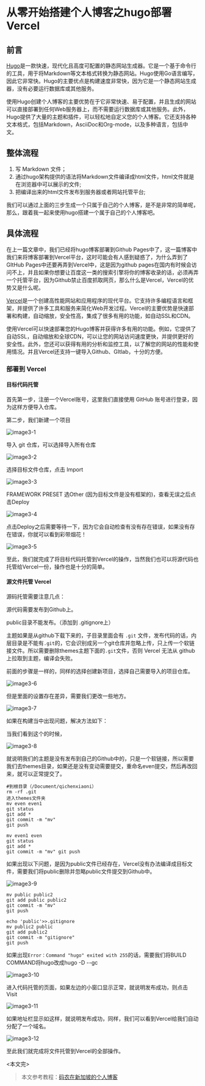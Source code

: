 # 从零开始搭建个人博客之hugo部署Vercel


## 前言



[Hugo](https://gohugo.io/)是一款快速，现代化且高度可配置的静态网站生成器。它是一个基于命令行的工具，用于将Markdown等文本格式转换为静态网站。Hugo使用Go语言编写，因此它非常快。Hugo的主要优点是构建速度非常快，因为它是一个静态网站生成器，没有必要运行数据库或其他服务。

使用Hugo创建个人博客的主要优势在于它非常快速、易于配置，并且生成的网站可以直接部署到任何Web服务器上，而不需要运行数据库或其他服务。此外，Hugo提供了大量的主题和插件，可以轻松地自定义您的个人博客。它还支持各种文本格式，包括Markdown，AsciiDoc和Org-mode，以及多种语言，包括中文。

## 整体流程

1. 写 Markdown 文件；
2. 通过hugo架构提供的语法将Markdown文件编译成html文件，html文件就是在浏览器中可以展示的文件;
3. 把编译出来的html文件发布到服务器或者网站托管平台;

我们可以通过上面的三步生成一个只属于自己的个人博客，是不是非常的简单呢，那么，跟着我一起来使用hugo搭建一个属于自己的个人博客吧。

## 具体流程

在上一篇文章中，我们已经将hugo博客部署到Github Pages中了，这一篇博客中我们来将博客部署到Vercel平台，这时可能会有人感到疑惑了，为什么弄到了GItHub Pages中还要再弄到Vercel中，这是因为github pages在国内有时候会访问不上，并且如果你想要让百度这一类的搜索引擎将你的博客收录的话，必须再弄一个托管平台，因为Github禁止百度抓取网页，那么什么是Vercel，Vercel的优势又是什么呢。

[Vercel](https://vercel.com/)是一个创建高性能网站和应用程序的现代平台。它支持许多编程语言和框架，并提供了许多工具和服务来简化Web开发过程。Vercel的主要优势是快速部署和构建，自动缩放，安全性高，集成了很多有用的功能，如自动SSL和CDN。

使用Vercel可以快速部署您的Hugo博客并获得许多有用的功能。例如，它提供了自动SSL，自动缩放和全球CDN，可以让您的网站访问速度更快，并提供更好的安全性。此外，您还可以获得有用的分析和监控工具，以了解您的网站的性能和使用情况。并且Vercel还支持一键导入Github、GItlab，十分的方便。

### 部署到 Vercel

#### 目标代码托管

首先第一步，注册一个Vercel账号，这里我们直接使用 GitHub 账号进行登录，因为这样方便导入仓库。

第二步，我们新建一个项目

![image3-1](https://cdn.jsdelivr.net/gh/qichenxiaoni/Picture-warehouse@main/img/image3-1.png)

导入 git 仓库，可以选择导入所有仓库

![image3-2](https://cdn.jsdelivr.net/gh/qichenxiaoni/Picture-warehouse@main/img/image3-2.png)

选择目标文件仓库，点击 Import

![image3-3](https://cdn.jsdelivr.net/gh/qichenxiaoni/Picture-warehouse@main/img/image3-3.png)

FRAMEWORK PRESET 选Other (因为目标文件是没有框架的)，查看无误之后点击Deploy

![image3-4](https://cdn.jsdelivr.net/gh/qichenxiaoni/Picture-warehouse@main/img/image3-4.png)

点击Deploy之后需要等待一下，因为它会自动检查有没有存在错误，如果没有存在错误，你就可以看到彩带烟花！

![image3-5](https://cdn.jsdelivr.net/gh/qichenxiaoni/Picture-warehouse@main/img/image3-5.png)

至此，我们就完成了将目标代码托管到Vercel的操作，当然我们也可以将源代码也托管给Vercel一份，操作也是十分的简单。

#### 源文件托管 Vercel

源码托管需要注意几点：

源代码需要发布到Github上。

public目录不能发布。（添加到 .gitignore上）

主题如果是从github下载下来的，子目录里面会有 `.git` 文件，发布代码的话，内层目录是不能有`.git`的，它会识别成另一个git仓库并忽略上传，只上传一个软链接文件。所以需要删除themes主题下面的`.git`文件，否则 Vercel 无法从 github上拉取到主题，编译会失败。

前面的步骤是一样的，同样的选择创建新项目，选择自己需要导入的项目仓库。

![image3-6](https://cdn.jsdelivr.net/gh/qichenxiaoni/Picture-warehouse@main/img/image3-6.png)

但是里面的设置存在差异，需要我们更改一些地方。

![image3-7](https://cdn.jsdelivr.net/gh/qichenxiaoni/Picture-warehouse@main/img/image3-7.png)

如果在构建当中出现问题，解决方法如下：

当我们看到这个的时候，

![image3-8](https://cdn.jsdelivr.net/gh/qichenxiaoni/Picture-warehouse@main/img/image3-8.png)

就说明我们的主题是没有发布到自己的Github中的，只是一个软链接，所以需要我们去themes目录，如果还是没有变动需要提交，重命名even提交，然后再改回来，就可以正常提交了。

```shell
#到根目录（/Document/qichenxiaoni）
rm -rf .git
进入themes文件夹 
mv even even1 
git status 
git add * 
git commit -m "mv" 
git push 

mv even1 even 
git status 
git add * 
git commit -m "mv" git push
```

如果出现以下问题，是因为public文件已经存在，Vercel没有办法编译成目标文件，需要我们将public删除并忽略public文件提交到Github中。

![image3-9](https://cdn.jsdelivr.net/gh/qichenxiaoni/Picture-warehouse@main/img/image3-9.png)

```shell
mv public public2 
git add public public2 
git commit -m "mv" 
git push 

echo 'public'>>.gitignore 
mv public2 public 
git add public2 
git commit -m "gitignore" 
git push
```

如果出现`Error：Command "hugo" exited with 255`的话，需要我们将BUILD COMMAND将hugo改成hugo -D --gc

![image3-10](https://cdn.jsdelivr.net/gh/qichenxiaoni/Picture-warehouse@main/img/image3-10.png)

进入代码托管的页面，如果左边的小窗口显示正常，就说明发布成功，则点击Visit

![image3-11](https://cdn.jsdelivr.net/gh/qichenxiaoni/Picture-warehouse@main/img/image3-11.png)

如果地址栏显示如这样，就说明发布成功，同样，我们可以看到Vercel给我们自动分配了一个域名。

![image3-12](https://cdn.jsdelivr.net/gh/qichenxiaoni/Picture-warehouse@main/img/image3-12.png)

至此我们就完成将文件托管到Vercel的全部操作。



<本文完>



> 本文参考教程：[码农在新加坡的个人博客](https://www.leftpocket.cn/post/hugo/hugo_vercel/)

